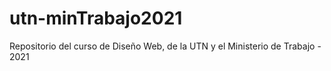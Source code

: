 # utn-minTrabajo2021
Repositorio del curso de Diseño Web, de la UTN y el Ministerio de Trabajo - 2021
